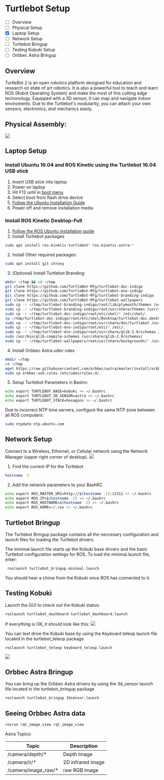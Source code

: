 # Turtlebot Setup
- [ ] Overview
- [ ] Physical Setup
- [x] Laptop Setup
- [ ] Network Setup
- [ ] Turtlebot Bringup
- [ ] Testing Kobuki Setup
- [ ] Orbbec Astra Bringup

## Overview
TurtleBot 2 is an open robotics platform designed for education and research on state of art robotics. It is also a powerful  tool to teach and learn ROS (Robot Operating System) and make the most of this cutting edge techonology. Equipped with a 3D sensor, it can map and navigate indoor enviroments. Due to the Turtlebot's modularity, you can attach your own sensors, electronics, and mechanics easily.

## Physical Assembly:

![](Resources/01/explode_view_01.jpg)

## Laptop Setup
### Install Ubuntu 16.04 and ROS Kinetic using the Turtlebot 16.04 USB stick

1. Insert USB stick into laptop
2. Power on laptop
2. Hit F12 until in [boot menu](https://support.lenovo.com/us/en/solutions/ht500222)
3. Select boot from flash drive device
4. [Follow the Ubuntu Installation Guide](https://www.ubuntu.com/download/desktop/install-ubuntu-desktop)
5. Power off and remove installation media

### Install ROS Kinetic Desktop-Full
1. [Follow the ROS Ubuntu installation guide](http://wiki.ros.org/kinetic/Installation/Ubuntu)
2. Install Turtlebot packages
  ```bash
  sudo apt install ros-kinetic-turtlebot* ros-kinetic-astra-*
  ```
2. Install Other required packages:
  ```bash
  sudo apt install git chrony
  ```

3. (Optional) Install Turtlebot Branding:
```bash
mkdir ~/tmp && cd ~/tmp
git clone https://github.com/TurtleBot-Mfg/turtlebot-doc-indigo
git clone https://github.com/TurtleBot-Mfg/turtlebot-env-indigo
git clone https://github.com/TurtleBot-Mfg/turtlebot-branding-indigo
git clone https://github.com/TurtleBot-Mfg/turtlebot-wallpapers
sudo cp -r ~/tmp/turtlebot-branding-indigo/root/lib/plymouth/themes /usr/share/plymouth/themes
sudo cp -r ~/tmp/turtlebot-branding-indigo/root/usr/share/themes /usr/share/plymouth/themes
sudo cp -r ~/tmp/turtlebot-doc-indigo/root/etc/skel/* /etc/skel/.
cp ~/tmp/turtlebot-doc-indigo/root/etc/skel/Desktop/turtlebot-doc.desktop ~/Desktop
sudo cp -r ~/tmp/turtlebot-doc-indigo/root/usr/share/doc/turtlebot /usr/share/doc/.
sudo cp -r ~/tmp/turtlebot-env-indigo/root/etc/* /etc/.
sudo cp -r ~/tmp/turtlebot-env-indigo/root/usr/share/glib-2.0/schemas /usr/share/glib-2.0/schemas/.
sudo /usr/bin/glib-compile-schemas /usr/share/glib-2.0/schemas/
sudo cp -r ~/tmp/turtlebot-wallpapers/root/usr/share/backgrounds/* /usr/share/backgrounds/.
```

4. Install Orbbec Astra udev rules
```bash
mkdir ~/tmp
cd ~/tmp
wget https://raw.githubusercontent.com/orbbec/astra/master/install/orbbec-usb.rules
sudo cp orbbec-usb.rules /etc/udev/rules.d/.
```

5. Setup Turtlebot Parameters in Bashrc
```bash
echo export TURTLEBOT_BASE=kobuki >> ~/.bashrc
echo export TURTLEBOT_3D_SENSOR=astra >> ~/.bashrc
echo export TURTLEBOT_STACK=hexagons >> ~/.bashrc 
```

Due to incorrect NTP time servers, configure the same NTP zone between all ROS computers:
```bash
sudo ntpdate ntp.ubuntu.com
```

## Network Setup
Connect to a Wireless, Ethernet, or Cellular network using the Network Manager (upper right corner of desktop).
![](Resources/01/wificonf.png)

1. Find the current IP for the Turtlebot
```bash
hostname -I
```

2. Add the network parameters to your BashRC
```bash
echo export ROS_MASTER_URI=http://$(hostname -I):11311 >> ~/.bashrc
echo export ROS_IP=$(hostname -I) >> ~/.bashrc
echo export ROS_HOSTNAME=$(hostname -I) >> ~/.bashrc
echo export ROS_HOME=~/.ros >> ~/.bashrc
```

## Turtlebot Bringup
The Turtlebot Bringup package contains all the neccesary configuration and launch files for loading the Turtlebot drivers.

The minimal.launch file starts up the Kobuki base drivers and the basic Turtlebot configuration settings for ROS. 
To load the minimal.launch file, enter:
```bash
 roslaunch turtlebot_bringup minimal.launch
 ```
You should hear a chime from the Kobuki once ROS has connected to it.

## Testing Kobuki
Launch the GUI to check out the Kobuki status:
 ```bash
 roslaunch turtlebot_dashboard turtlebot_dashboard.launch
``` 
If everything is OK, it should look like this:
![](Resources/01/turtlebot_dashboard.png)

You can test drive the Kobuki base by using the Keyboard teleop launch file located in the turtlebot_teleop package
```bash
roslaunch turtlebot_teleop keyboard_teleop.launch
```
![](Resources/01/turtlebot_keyboard_teleop.png)

## Orbbec Astra Bringup
You can bring up the Orbbec Astra drivers by using the 3d_sensor launch file located in the turtlebot_bringup package
```bash
roslaunch turtlebot_bringup 3dsensor.launch
```

## Seeing Orbbec Astra data

```bash
rosrun rqt_image_view rqt_image_view
```
Astra Topics:

| Topic               | Description |
| ------------------- | ----------- |
| /camera/depth/*     | Depth Image |
| /camera/ir/*        | 2D infrared image |
| /camera/image_raw/* | raw RGB image |
